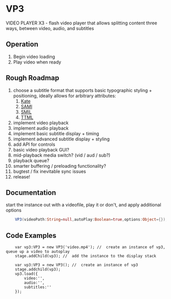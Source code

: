 # VP3
VIDEO PLAYER X3 - flash video player that allows splitting content three ways, between video, audio, and subtitles

## Operation

1.  Begin video loading
2.  Play video when ready

## Rough Roadmap

1.  choose a subtitle format that supports basic typographic styling + positioning, ideally allows for arbitrary attributes:
    1.  [Kate](http://wiki.xiph.org/OggKate#Metadata)
    2.  [SAMI](http://en.wikipedia.org/wiki/SAMI)
    3.  [SMIL](http://www.w3.org/TR/SMIL/)
    4.  [TTML](http://www.w3.org/TR/ttaf1-dfxp/)
2.	implement video playback
3.	implement audio playback
4.	implement basic subtitle display + timing
5.	implement advanced subtitle display + styling
6.	add API for controls
7.	basic video playback GUI?
8.	mid-playback media switch? (vid / aud / sub?)
9.	playback queue?
10.	smarter buffering / preloading functionality?
11.	bugtest / fix inevitable sync issues
12. release!

## Documentation

start the instance out with a videofile, play it or don't, and apply additional options

```as
    VP3(videoPath:String=null,autoPlay:Boolean=true,options:Object={});
```

## Code Examples

```as3
	var vp3:VP3 = new VP3('video.mp4'); //  create an instance of vp3, queue up a video to autoplay
	stage.addChild(vp3); //  add the instance to the display stack
```

```actionscript3
	var vp3:VP3 = new VP3(); //  create an instance of vp3
	stage.addchild(vp3);
	vp3.load({
	    video:'',
	    audio:'',
	    subtitles:''
	});
```